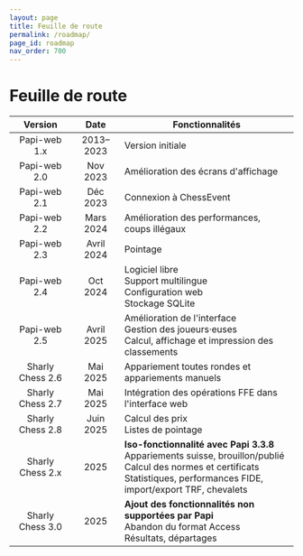 ```yaml
---
layout: page
title: Feuille de route
permalink: /roadmap/
page_id: roadmap
nav_order: 700
---
```


# Feuille de route

|     Version      |    Date    | Fonctionnalités                                                                                                                                                                         |
|:----------------:|:----------:|-----------------------------------------------------------------------------------------------------------------------------------------------------------------------------------------|
|   Papi-web 1.x   | 2013–2023  | Version initiale                                                                                                                                                                        |
|   Papi-web 2.0   |  Nov 2023  | Amélioration des écrans d'affichage                                                                                                                                                     |
|   Papi-web 2.1   |  Déc 2023  | Connexion à ChessEvent                                                                                                                                                                  |
|   Papi-web 2.2   | Mars 2024  | Amélioration des performances, coups illégaux                                                                                                                                           |
|   Papi-web 2.3   | Avril 2024 | Pointage                                                                                                                                                                                |
|   Papi-web 2.4   |  Oct 2024  | Logiciel libre<br/>Support multilingue<br/>Configuration web<br/>Stockage SQLite                                                                                                        |
|   Papi-web 2.5   | Avril 2025 | Amélioration de l'interface<br/>Gestion des joueurs·euses<br/>Calcul, affichage et impression des classements                                                                           |
| Sharly Chess 2.6 |  Mai 2025  | Appariement toutes rondes et appariements manuels                                                                                                                                       |
| Sharly Chess 2.7 |  Mai 2025  | Intégration des opérations FFE dans l'interface web                                                                                                                                     |
| Sharly Chess 2.8 | Juin 2025  | Calcul des prix<br/>Listes de pointage                                                                                                                                                  |
| Sharly Chess 2.x |    2025    | **Iso-fonctionnalité avec Papi 3.3.8**<br/>Appariements suisse, brouillon/publié<br/>Calcul des normes et certificats<br/>Statistiques, performances FIDE, import/export TRF, chevalets |
| Sharly Chess 3.0 |    2025    | **Ajout des fonctionnalités non supportées par Papi**<br/>Abandon du format Access<br/>Résultats, départages                                                                            |
